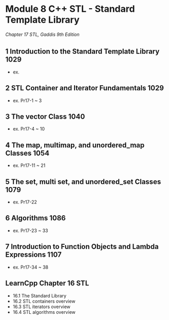 #  Module 8 C++ STL - Standard Template Library

###### Chapter 17 STL, Gaddis 9th Edition

## 1 Introduction to the Standard Template Library 1029
- ex. 

## 2 STL Container and Iterator Fundamentals 1029
- ex. Pr17-1 ~ 3

## 3 The vector Class 1040
- ex. Pr17-4 ~ 10

## 4 The map, multimap, and unordered_map Classes 1054
- ex. Pr17-11 ~ 21

## 5 The set, multi set, and unordered_set Classes 1079
- ex. Pr17-22  

## 6 Algorithms 1086
- ex. Pr17-23 ~ 33

## 7 Introduction to Function Objects and Lambda Expressions 1107 
- ex. Pr17-34 ~ 38

## LearnCpp Chapter 16 STL
- 16.1	The Standard Library
- 16.2	STL containers overview
- 16.3	STL iterators overview
- 16.4	STL algorithms overview


